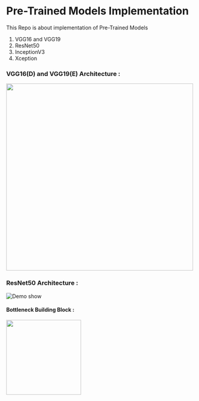 # Pre-Trained Models Implementation

This Repo is about implementation of Pre-Trained Models
1. VGG16 and VGG19
2. ResNet50
3. InceptionV3
4. Xception

### VGG16(D) and VGG19(E) Architecture : 
<img src="https://pytorch.org/assets/images/vgg.png" width="500" height="500" />

### ResNet50 Architecture : 
![Demo show](https://iq.opengenus.org/content/images/2020/03/Screenshot-from-2020-03-20-15-49-54.png)
#### Bottleneck Building Block : 
<img src="https://i.stack.imgur.com/kbiIG.png" width="200" height="200" />

